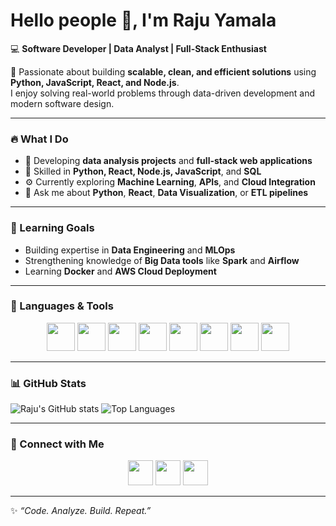 # Hello people 👋, I'm Raju Yamala  

💻 **Software Developer | Data Analyst | Full-Stack Enthusiast**  

🚀 Passionate about building **scalable, clean, and efficient solutions** using **Python, JavaScript, React, and Node.js**.  
I enjoy solving real-world problems through data-driven development and modern software design.  

---

### 🔥 What I Do
- 🧠 Developing **data analysis projects** and **full-stack web applications**
- 🧩 Skilled in **Python, React, Node.js, JavaScript**, and **SQL**
- ⚙️ Currently exploring **Machine Learning**, **APIs**, and **Cloud Integration**
- 💬 Ask me about **Python**, **React**, **Data Visualization**, or **ETL pipelines**

---

### 🧠 Learning Goals
- Building expertise in **Data Engineering** and **MLOps**
- Strengthening knowledge of **Big Data tools** like **Spark** and **Airflow**
- Learning **Docker** and **AWS Cloud Deployment**

---

### 🧰 Languages & Tools
<p align="center">
<img src="https://cdn.jsdelivr.net/gh/devicons/devicon/icons/python/python-original.svg" width="45" height="45"/>
<img src="https://cdn.jsdelivr.net/gh/devicons/devicon/icons/javascript/javascript-original.svg" width="45" height="45"/>
<img src="https://cdn.jsdelivr.net/gh/devicons/devicon/icons/react/react-original.svg" width="45" height="45"/>
<img src="https://cdn.jsdelivr.net/gh/devicons/devicon/icons/nodejs/nodejs-original.svg" width="45" height="45"/>
<img src="https://cdn.jsdelivr.net/gh/devicons/devicon/icons/express/express-original.svg" width="45" height="45"/>
<img src="https://cdn.jsdelivr.net/gh/devicons/devicon/icons/mysql/mysql-original.svg" width="45" height="45"/>
<img src="https://cdn.jsdelivr.net/gh/devicons/devicon/icons/html5/html5-original.svg" width="45" height="45"/>
<img src="https://cdn.jsdelivr.net/gh/devicons/devicon/icons/css3/css3-original.svg" width="45" height="45"/>
</p>

---

### 📊 GitHub Stats
![Raju's GitHub stats](https://github-readme-stats.vercel.app/api?username=Raj5432&show_icons=true&theme=tokyonight)
![Top Languages](https://github-readme-stats.vercel.app/api/top-langs/?username=Raj5432&layout=compact&theme=tokyonight)

---

### 🔗 Connect with Me
<p align="center">
<a href="https://www.linkedin.com/in/raju-yamala"><img src="https://cdn.jsdelivr.net/gh/devicons/devicon/icons/linkedin/linkedin-original.svg" width="40" height="40"/></a>
<a href="mailto:rajuyamala@gmail.com"><img src="https://cdn-icons-png.flaticon.com/512/281/281769.png" width="40" height="40"/></a>
<a href="https://github.com/Raj5432"><img src="https://cdn.jsdelivr.net/gh/devicons/devicon/icons/github/github-original.svg" width="40" height="40"/></a>
</p>

---

✨ *“Code. Analyze. Build. Repeat.”*
